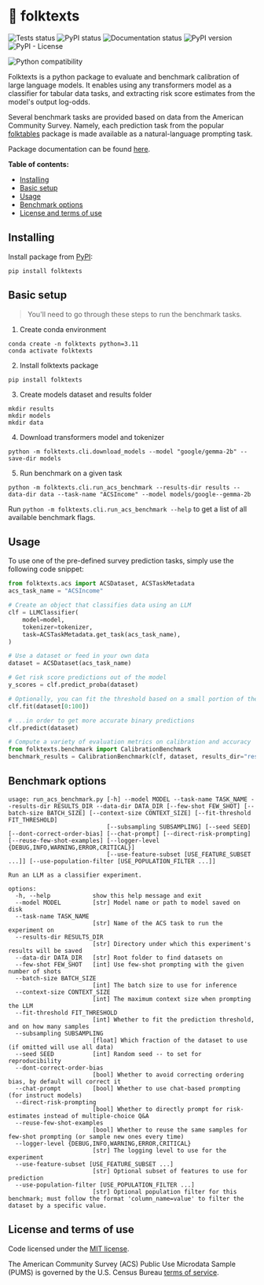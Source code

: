 # :book: folktexts   <!-- omit in toc -->

![Tests status](https://github.com/socialfoundations/folktexts/actions/workflows/python-tests.yml/badge.svg)
![PyPI status](https://github.com/socialfoundations/folktexts/actions/workflows/python-publish.yml/badge.svg)
![Documentation status](https://github.com/socialfoundations/folktexts/actions/workflows/python-docs.yml/badge.svg)
![PyPI version](https://badgen.net/pypi/v/folktexts)
![PyPI - License](https://img.shields.io/pypi/l/folktexts)
<!-- ![OSI license](https://badgen.net/pypi/license/folktexts) -->
<!-- [![License: MIT](https://img.shields.io/badge/License-MIT-yellow.svg)](LICENSE) -->
![Python compatibility](https://badgen.net/pypi/python/folktexts)

Folktexts is a python package to evaluate and benchmark calibration of large
language models.
It enables using any transformers model as a classifier for tabular data tasks, 
and extracting risk score estimates from the model's output log-odds.

Several benchmark tasks are provided based on data from the American Community Survey.
Namely, each prediction task from the popular 
[folktables](https://github.com/socialfoundations/folktables) package is made available 
as a natural-language prompting task.

Package documentation can be found [here](https://socialfoundations.github.io/folktexts/).

**Table of contents:**
- [Installing](#installing)
- [Basic setup](#basic-setup)
- [Usage](#usage)
- [Benchmark options](#benchmark-options)
- [License and terms of use](#license-and-terms-of-use)


## Installing

Install package from [PyPI](https://pypi.org/project/folktexts/):

```
pip install folktexts
```

## Basic setup
> You'll need to go through these steps to run the benchmark tasks.

1. Create conda environment

```
conda create -n folktexts python=3.11
conda activate folktexts
```

2. Install folktexts package

```
pip install folktexts
```

3. Create models dataset and results folder

```
mkdir results
mkdir models
mkdir data
```

4. Download transformers model and tokenizer
```
python -m folktexts.cli.download_models --model "google/gemma-2b" --save-dir models
```

5. Run benchmark on a given task

```
python -m folktexts.cli.run_acs_benchmark --results-dir results --data-dir data --task-name "ACSIncome" --model models/google--gemma-2b
```

Run `python -m folktexts.cli.run_acs_benchmark --help` to get a list of all
available benchmark flags.


## Usage

To use one of the pre-defined survey prediction tasks, simply use the following
code snippet:

```py
from folktexts.acs import ACSDataset, ACSTaskMetadata
acs_task_name = "ACSIncome"

# Create an object that classifies data using an LLM
clf = LLMClassifier(
    model=model,
    tokenizer=tokenizer,
    task=ACSTaskMetadata.get_task(acs_task_name),
)

# Use a dataset or feed in your own data
dataset = ACSDataset(acs_task_name)

# Get risk score predictions out of the model
y_scores = clf.predict_proba(dataset)

# Optionally, you can fit the threshold based on a small portion of the data
clf.fit(dataset[0:100])

# ...in order to get more accurate binary predictions
clf.predict(dataset)

# Compute a variety of evaluation metrics on calibration and accuracy
from folktexts.benchmark import CalibrationBenchmark
benchmark_results = CalibrationBenchmark(clf, dataset, results_dir="results").run()
```

## Benchmark options

```
usage: run_acs_benchmark.py [-h] --model MODEL --task-name TASK_NAME --results-dir RESULTS_DIR --data-dir DATA_DIR [--few-shot FEW_SHOT] [--batch-size BATCH_SIZE] [--context-size CONTEXT_SIZE] [--fit-threshold FIT_THRESHOLD]
                            [--subsampling SUBSAMPLING] [--seed SEED] [--dont-correct-order-bias] [--chat-prompt] [--direct-risk-prompting] [--reuse-few-shot-examples] [--logger-level {DEBUG,INFO,WARNING,ERROR,CRITICAL}]
                            [--use-feature-subset [USE_FEATURE_SUBSET ...]] [--use-population-filter [USE_POPULATION_FILTER ...]]

Run an LLM as a classifier experiment.

options:
  -h, --help            show this help message and exit
  --model MODEL         [str] Model name or path to model saved on disk
  --task-name TASK_NAME
                        [str] Name of the ACS task to run the experiment on
  --results-dir RESULTS_DIR
                        [str] Directory under which this experiment's results will be saved
  --data-dir DATA_DIR   [str] Root folder to find datasets on
  --few-shot FEW_SHOT   [int] Use few-shot prompting with the given number of shots
  --batch-size BATCH_SIZE
                        [int] The batch size to use for inference
  --context-size CONTEXT_SIZE
                        [int] The maximum context size when prompting the LLM
  --fit-threshold FIT_THRESHOLD
                        [int] Whether to fit the prediction threshold, and on how many samples
  --subsampling SUBSAMPLING
                        [float] Which fraction of the dataset to use (if omitted will use all data)
  --seed SEED           [int] Random seed -- to set for reproducibility
  --dont-correct-order-bias
                        [bool] Whether to avoid correcting ordering bias, by default will correct it
  --chat-prompt         [bool] Whether to use chat-based prompting (for instruct models)
  --direct-risk-prompting
                        [bool] Whether to directly prompt for risk-estimates instead of multiple-choice Q&A
  --reuse-few-shot-examples
                        [bool] Whether to reuse the same samples for few-shot prompting (or sample new ones every time)
  --logger-level {DEBUG,INFO,WARNING,ERROR,CRITICAL}
                        [str] The logging level to use for the experiment
  --use-feature-subset [USE_FEATURE_SUBSET ...]
                        [str] Optional subset of features to use for prediction
  --use-population-filter [USE_POPULATION_FILTER ...]
                        [str] Optional population filter for this benchmark; must follow the format 'column_name=value' to filter the dataset by a specific value.
```


## License and terms of use

Code licensed under the [MIT license](LICENSE).

The American Community Survey (ACS) Public Use Microdata Sample (PUMS) is
governed by the U.S. Census Bureau [terms of service](https://www.census.gov/data/developers/about/terms-of-service.html).
